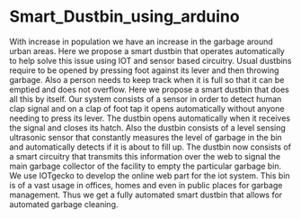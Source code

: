 # Smart_Dustbin_using_arduino
With increase in population we have an increase in the garbage around urban areas. Here we propose a smart dustbin that operates automatically to help solve this issue using IOT and sensor based circuitry. Usual dustbins require to be opened by pressing foot against its lever and then throwing garbage. Also a person needs to keep track when it is full so that it can be emptied and does not overflow. Here we propose a smart dustbin that does all this by itself. Our system consists of a sensor in order to detect human clap signal and on a clap of foot tap it opens automatically without anyone needing to press its lever.  The dustbin opens automatically when it receives the signal and closes its hatch. Also the dustbin consists of a level sensing ultrasonic sensor that constantly measures the level of garbage in the bin and automatically detects if it is about to fill up. The dustbin now consists of a smart circuitry that transmits this information over the web to signal the main garbage collector of the facility to empty the particular garbage bin. We use IOTgecko to develop the online web part for the iot system.  This bin is of a vast usage in offices, homes and even in public places for garbage management. Thus we get a fully automated smart dustbin that allows for automated garbage cleaning.
